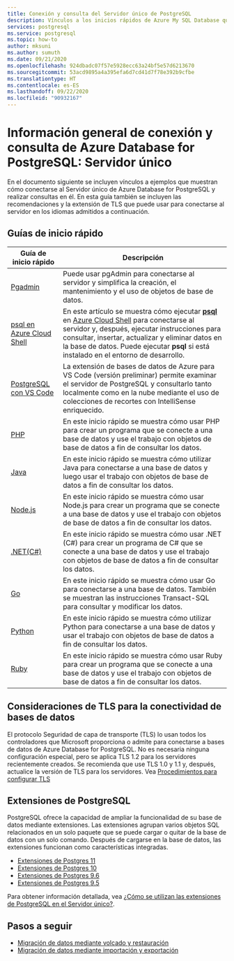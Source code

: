 ```yaml
---
title: Conexión y consulta del Servidor único de PostgreSQL
description: Vínculos a los inicios rápidos de Azure My SQL Database que muestran cómo conectarse al servidor y ejecutar consultas.
services: postgresql
ms.service: postgresql
ms.topic: how-to
author: mksuni
ms.author: sumuth
ms.date: 09/21/2020
ms.openlocfilehash: 924dbadc07f57e5928ecc63a24bf5e57d6213670
ms.sourcegitcommit: 53acd9895a4a395efa6d7cd41d7f78e392b9cfbe
ms.translationtype: HT
ms.contentlocale: es-ES
ms.lasthandoff: 09/22/2020
ms.locfileid: "90932167"
---
```

# <a name="connect-and-query-overview-for-azure-database-for-postgresql--single-server"></a>Información general de conexión y consulta de Azure Database for PostgreSQL: Servidor único

En el documento siguiente se incluyen vínculos a ejemplos que muestran cómo conectarse al Servidor único de Azure Database for PostgreSQL y realizar consultas en él. En esta guía también se incluyen las recomendaciones y la extensión de TLS que puede usar para conectarse al servidor en los idiomas admitidos a continuación.

## <a name="quickstarts"></a>Guías de inicio rápido

| Guía de inicio rápido | Descripción |
|---|---|
|[Pgadmin](https://www.pgadmin.org/)|Puede usar pgAdmin para conectarse al servidor y simplifica la creación, el mantenimiento y el uso de objetos de base de datos.|
|[psql en Azure Cloud Shell](quickstart-create-server-database-azure-cli.md#connect-to-the-azure-database-for-postgresql-server-by-using-psql)|En este artículo se muestra cómo ejecutar [**psql**](https://www.postgresql.org/docs/current/static/app-psql.html) en [Azure Cloud Shell](https://docs.microsoft.com/azure/cloud-shell/overview) para conectarse al servidor y, después, ejecutar instrucciones para consultar, insertar, actualizar y eliminar datos en la base de datos. Puede ejecutar **psql** si está instalado en el entorno de desarrollo.|
|[PostgreSQL con VS Code](https://marketplace.visualstudio.com/items?itemName=ms-azuretools.vscode-cosmosdb)|La extensión de bases de datos de Azure para VS Code (versión preliminar) permite examinar el servidor de PostgreSQL y consultarlo tanto localmente como en la nube mediante el uso de colecciones de recortes con IntelliSense enriquecido. |
|[PHP](connect-php.md)|En este inicio rápido se muestra cómo usar PHP para crear un programa que se conecte a una base de datos y use el trabajo con objetos de base de datos a fin de consultar los datos.|
|[Java](connect-java.md)|En este inicio rápido se muestra cómo utilizar Java para conectarse a una base de datos y luego usar el trabajo con objetos de base de datos a fin de consultar los datos.|
|[Node.js](connect-nodejs.md)|En este inicio rápido se muestra cómo usar Node.js para crear un programa que se conecte a una base de datos y use el trabajo con objetos de base de datos a fin de consultar los datos.|
|[.NET(C#)](connect-csharp.md)|En este inicio rápido se muestra cómo usar .NET (C#) para crear un programa de C# que se conecte a una base de datos y use el trabajo con objetos de base de datos a fin de consultar los datos.|
|[Go](connect-go.md)|En este inicio rápido se muestra cómo usar Go para conectarse a una base de datos. También se muestran las instrucciones Transact-SQL para consultar y modificar los datos.|
|[Python](connect-python.md)|En este inicio rápido se muestra cómo utilizar Python para conectarse a una base de datos y usar el trabajo con objetos de base de datos a fin de consultar los datos. |
|[Ruby](connect-ruby.md)|En este inicio rápido se muestra cómo usar Ruby para crear un programa que se conecte a una base de datos y use el trabajo con objetos de base de datos a fin de consultar los datos.|


## <a name="tls-considerations-for-database-connectivity"></a>Consideraciones de TLS para la conectividad de bases de datos

El protocolo Seguridad de capa de transporte (TLS) lo usan todos los controladores que Microsoft proporciona o admite para conectarse a bases de datos de Azure Database for PostgreSQL. No es necesaria ninguna configuración especial, pero se aplica TLS 1.2 para los servidores recientemente creados. Se recomienda que use TLS 1.0 y 1.1 y, después, actualice la versión de TLS para los servidores. Vea [ Procedimientos para configurar TLS](howto-tls-configurations.md)


## <a name="postgresql-extensions"></a>Extensiones de PostgreSQL
PostgreSQL ofrece la capacidad de ampliar la funcionalidad de su base de datos mediante extensiones. Las extensiones agrupan varios objetos SQL relacionados en un solo paquete que se puede cargar o quitar de la base de datos con un solo comando. Después de cargarse en la base de datos, las extensiones funcionan como características integradas.

- [Extensiones de Postgres 11](https://docs.microsoft.com/azure/postgresql/concepts-extensions#postgres-11-extensions)
- [Extensiones de Postgres 10](https://docs.microsoft.com/azure/postgresql/concepts-extensions#postgres-10-extensions)
- [Extensiones de Postgres 9.6](https://docs.microsoft.com/azure/postgresql/concepts-extensions#postgres-96-extensions)
- [Extensiones de Postgres 9.5](https://docs.microsoft.com/azure/postgresql/concepts-extensions#postgres-95-extensions)

Para obtener información detallada, vea [¿Cómo se utilizan las extensiones de PostgreSQL en el Servidor único?](concepts-extensions.md).

## <a name="next-steps"></a>Pasos a seguir 

- [Migración de datos mediante volcado y restauración](howto-migrate-using-dump-and-restore.md)
- [Migración de datos mediante importación y exportación](howto-migrate-using-export-and-import.md)
